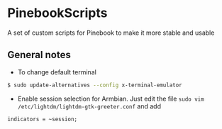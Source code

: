 # PinebookScripts
A set of custom scripts for Pinebook to make it more stable and usable


## General notes

+ To change default terminal
```bash
$ sudo update-alternatives --config x-terminal-emulator
```
+ Enable session selection for Armbian. Just edit the file `sudo vim /etc/lightdm/lightdm-gtk-greeter.conf` and add
```
indicators = ~session;
```
